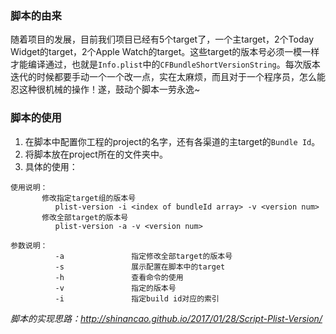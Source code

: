 ### 脚本的由来

随着项目的发展，目前我们项目已经有5个target了，一个主target，2个Today Widget的target，2个Apple Watch的target。这些target的版本号必须一模一样才能编译通过，也就是`Info.plist`中的`CFBundleShortVersionString`。每次版本迭代的时候都要手动一个一个改一点，实在太麻烦，而且对于一个程序员，怎么能忍这种很机械的操作！遂，鼓动个脚本一劳永逸~

### 脚本的使用

1. 在脚本中配置你工程的project的名字，还有各渠道的主target的`Bundle Id`。
2. 将脚本放在project所在的文件夹中。
3. 具体的使用：

```
使用说明：
       修改指定target组的版本号
          plist-version -i <index of bundleId array> -v <version num>
       修改全部target的版本号
          plist-version -a -v <version num>

参数说明： 
          -a               指定修改全部target的版本号
          -s               展示配置在脚本中的target
          -h               查看命令的使用
          -v               指定的版本号
          -i               指定build id对应的索引
```

*脚本的实现思路：<http://shinancao.github.io/2017/01/28/Script-Plist-Version/>*

